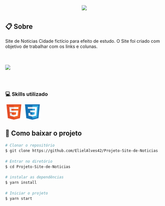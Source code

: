 
<h1 align="center">
  <img src="Imagens/bg.jpg">
</h1>

 <h2>📋 Sobre</h2>
 Site de Notícias Cidade fictício para efeito de estudo. O Site foi criado com objetivo de trabalhar com os links e colunas.

   <h1>
    <img src="https://user-images.githubusercontent.com/93000587/163628088-db5bc114-1612-4b89-8352-c8d6cd4ef01b.gif">
   </h1>



<div style="display: inline_block"><br>
  <h3>💻 Skills utilizado</h3>
 <img align="center" alt="Rafa-HTML" height="50" width="55" src="https://raw.githubusercontent.com/devicons/devicon/master/icons/html5/html5-original.svg">
 <img align="center" alt="Rafa-CSS" height="50" width="55" src="https://raw.githubusercontent.com/devicons/devicon/master/icons/css3/css3-original.svg">
</div>


## 📁 Como baixar o projeto

```bash
# Clonar o repositório
$ git clone https://github.com/ElielAlves42/Projeto-Site-de-Noticias

# Entrar no diretório
$ cd Projeto-Site-de-Noticias

# instalar as dependências
$ yarn install

# Iniciar o projeto
$ yarn start
```
